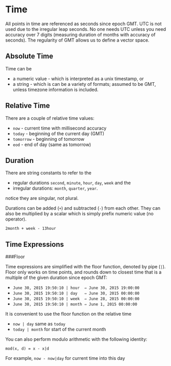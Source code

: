 Time
====

All points in time are referenced as seconds since epoch GMT. UTC is not used 
due to the irregular leap seconds. No one needs UTC unless you need accuracy 
over 7 digits (measuring duration of months with accuracy of seconds). The 
regularity of GMT allows us to define a vector space.

Absolute Time
-------------

Time can be 

* a numeric value - which is interpreted as a unix timestamp, or 
* a string - which is can be a variety of formats; assumed to be GMT, unless timezone information is included.     

Relative Time
-------------

There are a couple of relative time values:

* `now` - current time with millisecond accuracy 
* `today` - beginning of the current day (GMT)
* `tomorrow` - beginning of tomorrow 
* `eod` - end of day (same as tomorrow) 

Duration
--------

There are string constants to refer to the 

* regular durations `second`, `minute`, `hour`, `day`, `week` and the 
* irregular durations: `month`, `quarter`, `year`.
 
notice they are singular, not plural. 

Durations can be added (`+`) and subtracted (`-`) from each other. They can also be multiplied by a scalar which is simply prefix numeric value (no operator).

	2month + week - 13hour



Time Expressions
----------------

###Floor

Time expressions are simplified with the floor function, denoted by pipe (`|`).   Floor only works on time points, and rounds down to closest time that is a multiple of the given duration since epoch GMT:

* `June 30, 2015 19:50:10 | hour  ⇒ June 30, 2015 19:00:00` 
* `June 30, 2015 19:50:10 | day   ⇒ June 30, 2015 00:00:00`
* `June 30, 2015 19:50:10 | week  ⇒ June 28, 2015 00:00:00`
* `June 30, 2015 19:50:10 | month ⇒ June 1, 2015 00:00:00` 

It is convenient to use the floor function on the relative time 

* `now | day` same as `today`
* `today | month` for start of the current month

You can also perform modulo arithmetic with the following identity:

	mod(x, d) = x - x|d

For example, `now - now|day` for current time into this day 



 




